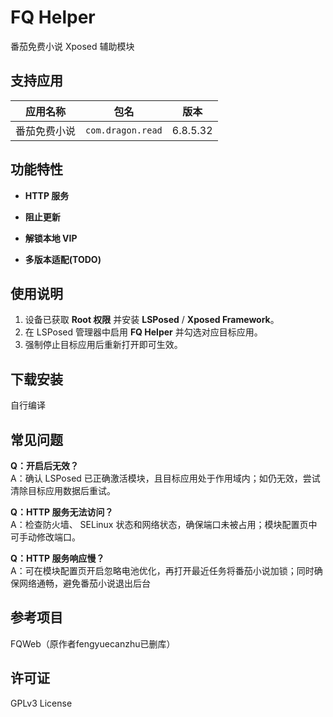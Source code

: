 # FQ Helper

番茄免费小说 Xposed 辅助模块  

## 支持应用

| 应用名称 | 包名 | 版本 |
|:--------:|:----:|:----:|
| 番茄免费小说 | `com.dragon.read` | 6.8.5.32 |

## 功能特性

- **HTTP 服务**  
  
- **阻止更新**  

- **解锁本地 VIP**  

- **多版本适配(TODO)**  

## 使用说明

1. 设备已获取 **Root 权限** 并安装 **LSPosed** / **Xposed Framework**。  
2. 在 LSPosed 管理器中启用 **FQ Helper** 并勾选对应目标应用。  
3. 强制停止目标应用后重新打开即可生效。  

## 下载安装
自行编译

## 常见问题

**Q：开启后无效？**  
A：确认 LSPosed 已正确激活模块，且目标应用处于作用域内；如仍无效，尝试清除目标应用数据后重试。

**Q：HTTP 服务无法访问？**  
A：检查防火墙、 SELinux 状态和网络状态，确保端口未被占用；模块配置页中可手动修改端口。

**Q：HTTP 服务响应慢？**  
A：可在模块配置页开启忽略电池优化，再打开最近任务将番茄小说加锁；同时确保网络通畅，避免番茄小说退出后台

## 参考项目
FQWeb（原作者fengyuecanzhu已删库）

## 许可证
GPLv3 License
